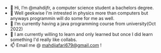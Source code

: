 - 👋 Hi, I’m @mahdijfr, a computer science student a bachelors degree.
- 👀 Well geekwise I'm intrested in physics more than computers but anyways programmin will do some for me as well.
- 🌱 I’m currently having a java programming course from university(Oct 2022)
- 💞️ I am currently willing to learn and only learned but once I did learn something I'd really like collabs.
- 📫 Email me @ mahdijafari679@gmail.com !

